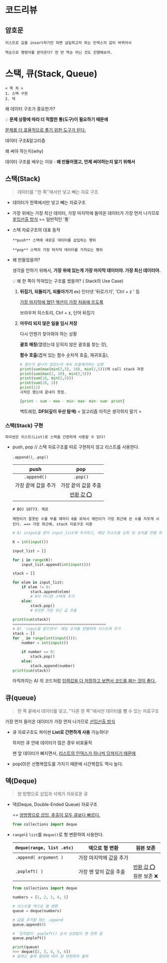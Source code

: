 # 코드리뷰

## 암호문

````
리스트로 값을 insert하기만 하면 삽입하고자 하는 인덱스의 값이 바뀌어서

역순으로 명령어를 받아온다? 한 번 역순 아닌 것도 진행해보자.
````

# 스택, 큐(Stack, Queue)

````
< 목 차 >
1. 스택 구현
2. 덱
````

왜 데이터 구조가 중요한가?

💡 **문제 상황에 따라 더 적합한 통(도구)이 필요하기 때문에**

<u>문제를 더 효율적으로 풀기 위한 도구가 된다.</u>

데이터 구조&알고리즘

왜 써야 하는지(why)

데이터 구조를 배우는 이유 : **왜 만들어졌고, 언제 써야하는지 알기 위해서**

## 스택(Stack)

> 데이터를 ''한 쪽''에서만 넣고 빼는 자료 구조

- 데이터가 한쪽에서만 넣고 빼는 자료구조

- 가장 위에는 가장 최신 데이터, 가장 마지막에 들어온 데이터가 가장 먼저 나가므로 <u>후입선출 방식</u> == 일반적인 '통'

- 스택 자료구조의 대표 동작

  ````
  **push** 스택에 새로운 데이터를 삽입하는 행위
  
  **pop** 스택의 가장 마지막 데이터를 가져오는 행위
  ````

- 왜 만들었을까?

  생각을 안하기 위해서, **가장 위에 있는게 가장 마지막 데이터야. 가장 최신 데이터야.**

  

  💡 왜 한 쪽이 막혀있는 구조를 썼을까? ( Stack의 Use Case)

  1. **뒤집기, 되돌리기, 되돌아가기** ex) 인터넷 '뒤로가기', 'Ctrl + z ' 등

     <u>가장 마지막에 했던 액션이 가장 처음에 뜨도록</u>

     브라우저 히스토리, Ctrl + z, 단어 뒤집기

     

  2. **마무리 되지 않은 일을 임시 저장**

     다시 언젠가 찾아와야 하는 상황

     **괄호 매칭**(열렸는데 닫히지 않은 괄호를 찾는 것), 

     **함수 호출**(겹쳐 있는 함수 순차적 호출, 재귀호출), 

     ```python
     # 함수가 끝나지 않았는데 계속 호출해야하는 상황
     print(sum(max(min(2,5), 10), min(2,5)))의 call stack 과정
     print(sum(max(2, 10), min(2,5)))
     print(sum(10, min(2,5)))
     print(sum(10, 2))
     print(12)
     시작은 했는데 끝내지 못함.
     
     [print - sum - max - min- max- min- sum- print]
     ```
     
     백트래킹, **DFS(깊이 우선 탐색)** < 알고리즘 아직은 생각하지 말기 >
     
      
     
### 스택(Stack) 구현

````
파이썬은 리스트(List)로 스택을 간편하게 사용할 수 있다!
````

- push, pop // 스택 자료구조를 따로 구현하지 않고 리스트를 사용한다.

  `.append()`, `.pop()` 

  |        push         |         pop         |
  | :-----------------: | :-----------------: |
  |     `.append()`     |      `.pop()`       |
  | 가장 끝에 값을 추가 | 가장 끝의 값을 추출 |
  |                     |  <u>반환 값 ⭕</u>   |

  

  ````
  # BOJ 10773. 제로
  
  재현이가 잘못된 수를 부를 때마다 0을 외쳐서 재민이가 가장 최근에 쓴 수를 지우게 시킨다. ==> 가장 최근에, stack 자료구조 이용
  ````

  ```python
  # A) intput을 받아 input_list에 추가하고, 해당 리스트를 순회 및 숫자를 판별 하며 다른 리스트에 추가(차근차근 볼 수 있음. 인풋이 잘 받아졌는지 확인 등)
  
  K = int(input())
  
  input_list = []
  
  for i in range(K):
      input_list.append(int(input()))
  
  stack = []
  
  for elem in input_list:
      if elem != 0:
          stack.append(elem)
          # 0이 아니면 스택에 추가
      else:
          stack.pop()
          # 0이면 가장 최근 값 추출
          
  print(sum(stack))
  ==========================================
  # B) 'input을 받으면서' 해당 숫자를 판별하며 리스트에 추가
  stack = []
  for _ in range(int(input())):
      number = int(input())
      
      if number == 0:
          stack.pop()
      else:
          stack.append(number)
  print(sum(stack))
  ```

  아직까지는 A) 의 코드처럼 <u>입력값을 다 저장하고 보면서 코드를 짜는 것이 좋다.</u>

  

## 큐(queue)

> 한 쪽 끝에서 데이터를 넣고, ''다른 한 쪽''에서만 데이터를 뺄 수 있는 자료구조

가장 먼저 들어온 데이터가 가장 먼저 나가므로 <u>선입선출 방식</u>

- 큐 자료구조도 파이썬 **List로 간편하게 사용** 가능하다!

  하지만 큐 안에 데이터가 많은 경우 비효율적

  맨 앞 데이터가 빠지면서, <u>리스트의 인덱스가 하나씩 당져지기 때문에</u>

- pop(0)은 선형복잡도를 가지기 때문에 시간복잡도 역시 높다.



## 덱(Deque)

> 양 방향으로 삽입과 삭제가 자유로운 큐

- 덱(Deque, Double-Ended Queue) 자료구조

  == <u>양방향으로 삽입, 추출이 모두 큐보다 빠르다.</u>

  ````python
  from collections import deque
  ````

- `range`나 `list`를 `deque()`로 형 변환하여 사용한다.

  | `deque(range, list .etc)` | 덱으로 형 변환          | 원본 보존                       |
  | ------------------------- | ----------------------- | ------------------------------- |
  | `.append( argument )`     | 가장 마지막에 값을 추가 |                                 |
  | `.popleft( )`             | 가장 맨 앞의 값을 추출  | <u>반환 값 ⭕</u><br>원본 보존 ❌ |

  ```python
  from collections import deque
  
  numbers = [1, 2, 3, 4, 5]
  
  # 리스트를 덱으로 형 변환
  queue = deque(numbers)
  
  # 값을 추가할 때는 .append
  queue.append(6)
  
  # `인자없이` popleft() 순서 상관없이 맨 왼쪽 끝
  queue.popleft()
  
  print(queue)
  >>> deque([2, 3, 4, 5, 6])
  # 원하는 출력 형태에 따라 형 변환하여 출력
  ```
